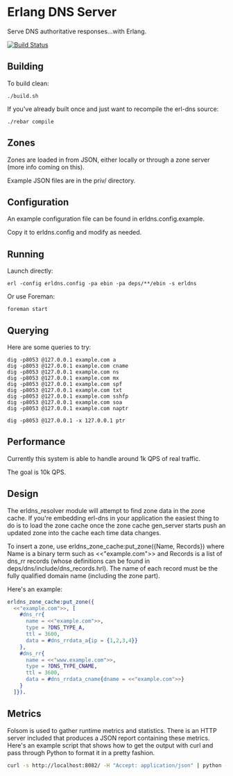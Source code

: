 # Erlang DNS Server

Serve DNS authoritative responses...with Erlang.

[![Build Status](https://travis-ci.org/aetrion/erl-dns.png?branch=master)](https://travis-ci.org/aetrion/erl-dns)

## Building

To build clean:

    ./build.sh

If you've already built once and just want to recompile the erl-dns source:

    ./rebar compile

## Zones

Zones are loaded in from JSON, either locally or through a zone server (more info coming on this).

Example JSON files are in the priv/ directory.

## Configuration

An example configuration file can be found in erldns.config.example.

Copy it to erldns.config and modify as needed.

## Running

Launch directly:

    erl -config erldns.config -pa ebin -pa deps/**/ebin -s erldns

Or use Foreman:

    foreman start

## Querying

Here are some queries to try:

    dig -p8053 @127.0.0.1 example.com a
    dig -p8053 @127.0.0.1 example.com cname
    dig -p8053 @127.0.0.1 example.com ns
    dig -p8053 @127.0.0.1 example.com mx
    dig -p8053 @127.0.0.1 example.com spf
    dig -p8053 @127.0.0.1 example.com txt
    dig -p8053 @127.0.0.1 example.com sshfp
    dig -p8053 @127.0.0.1 example.com soa
    dig -p8053 @127.0.0.1 example.com naptr

    dig -p8053 @127.0.0.1 -x 127.0.0.1 ptr

## Performance

Currently this system is able to handle around 1k QPS of real traffic.

The goal is 10k QPS.

## Design

The erldns_resolver module will attempt to find zone data in the zone cache. If you're embedding erl-dns in your application the easiest thing to do is to load the zone cache once the zone cache gen_server starts push an updated zone into the cache each time data changes.

To insert a zone, use erldns_zone_cache:put_zone({Name, Records}) where Name is a binary term such as <<"example.com">> and Records is a list of dns_rr records (whose definitions can be found in deps/dns/include/dns_records.hrl). The name of each record must be the fully qualified domain name (including the zone part).

Here's an example:

```erlang
erldns_zone_cache:put_zone({
  <<"example.com">>, [
    #dns_rr{
      name = <<"example.com">>,
      type = ?DNS_TYPE_A,
      ttl = 3600,
      data = #dns_rrdata_a{ip = {1,2,3,4}}
    },
    #dns_rr{
      name = <<"www.example.com">>,
      type = ?DNS_TYPE_CNAME,
      ttl = 3600,
      data = #dns_rrdata_cname{dname = <<"example.com">>}
    }
  ]}).
```

## Metrics

Folsom is used to gather runtime metrics and statistics. There is an HTTP server included that produces a JSON report containing these metrics. Here's an example script that shows how to get the output with curl and pass through Python to format it in a pretty fashion.

```sh
curl -s http://localhost:8082/ -H "Accept: application/json" | python -mjson.tool
```
